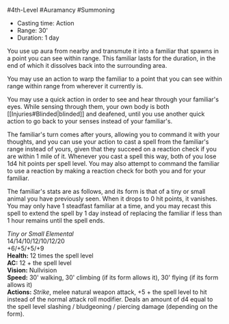#4th-Level #Auramancy #Summoning
 
- Casting time: Action
- Range: 30'
- Duration: 1 day  

You use up aura from nearby and transmute it into a familiar that spawns in a point you can see within range. This familiar lasts for the duration, in the end of which it dissolves back into the surrounding area.
 
You may use an action to warp the familiar to a point that you can see within range within range from wherever it currently is.
 
You may use a quick action in order to see and hear through your familiar's eyes. While sensing through them, your own body is both [[Injuries#Blinded|blinded]] and deafened, until you use another quick action to go back to your senses instead of your familiar's.
 
The familiar's turn comes after yours, allowing you to command it with your thoughts, and you can use your action to cast a spell from the familiar's range instead of yours, given that they succeed on a reaction check if you are within 1 mile of it. Whenever you cast a spell this way, both of you lose 1d4 hit points per spell level. You may also attempt to command the familiar to use a reaction by making a reaction check for both you and for your familiar.
 
The familiar's stats are as follows, and its form is that of a tiny or small animal you have previously seen. When it drops to 0 hit points, it vanishes. You may only have 1 steadfast familiar at a time, and you may recast this spell to extend the spell by 1 day instead of replacing the familiar if less than 1 hour remains until the spell ends.
 
_Tiny or Small Elemental_  
14/14/10/12/10/12/20  
+6/+5/+5/+9  
**Health:** 12 times the spell level  
**AC:** 12 + the spell level  
**Vision:** Nullvision  
**Speed:** 30' walking, 30' climbing (if its form allows it), 30' flying (if its form allows it)  
**Actions:** _Strike_, melee natural weapon attack, +5 + the spell level to hit instead of the normal attack roll modifier. Deals an amount of d4 equal to the spell level slashing / bludgeoning / piercing damage (depending on the form).